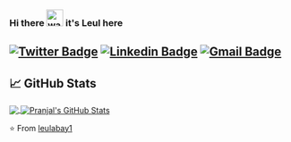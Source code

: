 ### Hi there <img alt="wave" src="https://raw.githubusercontent.com/MartinHeinz/MartinHeinz/master/wave.gif" width="30px"> it's Leul here

## [![Twitter Badge](https://img.shields.io/badge/-@leulabay1-1ca0f1?style=flat-square&labelColor=1ca0f1&logo=twitter&logoColor=white&link=https://twitter.com/Leul87391150)](https://twitter.com/Leul87391150) [![Linkedin Badge](https://img.shields.io/badge/-leulabay1-blue?style=flat-square&logo=Linkedin&logoColor=white&link=https://www.linkedin.com/in/leul-abay-a2a638231/)](https://www.linkedin.com/in/leul-abay-a2a638231/) [![Gmail Badge](https://img.shields.io/badge/-hello@leulabay1-c14438?style=flat-square&logo=Gmail&logoColor=white&link=mailto:leulabay1@gmailcom)](mailto:leulabay1@gmail.com)
## &#x1f4c8; GitHub Stats

<a href="https://github.com/leulabay1/leulabay1">
  <img align="center" src="https://github-readme-stats.vercel.app/api/top-langs/?username=leulabay1&hide=css,hack&title_color=ffffff&text_color=c9cacc&icon_color=2bbc8a&bg_color=1d1f21" />
</a>
<a href="https://github.com/leulabay1/leulabay1">
  <img align="center" src="https://github-readme-stats.vercel.app/api?username=leulabay1&show_icons=true&line_height=27&count_private=true&&theme=radical" alt="Pranjal's GitHub Stats" />
</a>


⭐️ From [leulabay1](https://github.com/leulabay1)
